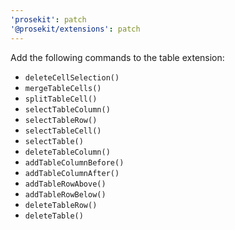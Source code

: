 ```yaml
---
'prosekit': patch
'@prosekit/extensions': patch
---
```


Add the following commands to the table extension:

- `deleteCellSelection()`
- `mergeTableCells()`
- `splitTableCell()`
- `selectTableColumn()`
- `selectTableRow()`
- `selectTableCell()`
- `selectTable()`
- `deleteTableColumn()`
- `addTableColumnBefore()`
- `addTableColumnAfter()`
- `addTableRowAbove()`
- `addTableRowBelow()`
- `deleteTableRow()`
- `deleteTable()`

